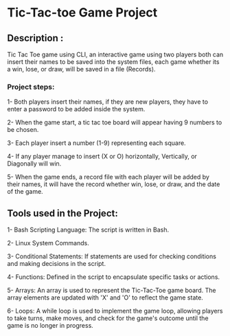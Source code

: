 # Tic-Tac-toe Game Project


## Description :
Tic Tac Toe game using CLI, an interactive game using two players both can insert their names to be saved into the system files, each game whether its a win, lose, or draw,
will be saved in a file (Records).

### Project steps:
1- Both players insert their names, if they are new players, they have to enter a password to be added inside the system.

2- When the game start, a tic tac toe board will appear having 9 numbers to be chosen.

3- Each player insert a number (1-9) representing each square.

4- If any player manage to insert (X or O) horizontally, Vertically, or Diagonally will win.

5- When the game ends, a record file with each player will be added by their names, it will have the record whether win, lose, or draw, and the date of the game. 


## Tools used in the Project:

1- Bash Scripting Language: The script is written in Bash.

2- Linux System Commands.

3- Conditional Statements: If statements are used for checking conditions and making decisions in the script.

4- Functions: Defined in the script to encapsulate specific tasks or actions.

5- Arrays: An array is used to represent the Tic-Tac-Toe game board. The array elements are updated with 'X' and 'O' to reflect the game state.

6- Loops: A while loop is used to implement the game loop, allowing players to take turns, make moves, and check for the game's outcome until the game is no longer in progress.


